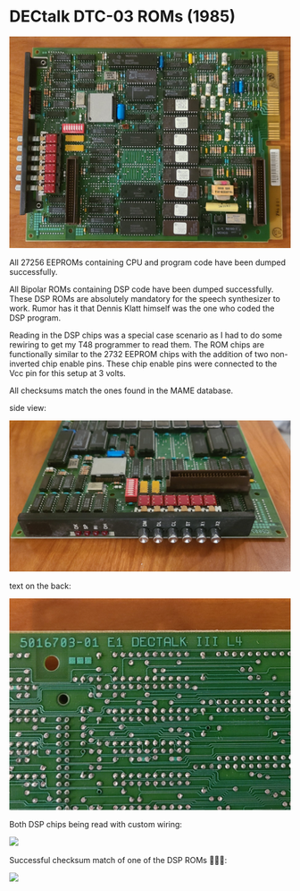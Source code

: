 # DECtalk DTC-03 ROMs (1985)

![main view](images/dtc03_main.jpg)

All 27256 EEPROMs containing CPU and program code have been dumped successfully.



All Bipolar ROMs containing DSP code have been dumped successfully. These DSP ROMs are absolutely mandatory for the speech synthesizer to work. Rumor has it that Dennis Klatt himself was the one who coded the DSP program.



Reading in the DSP chips was a special case scenario as I had to do some rewiring to get my T48 programmer to read them. The ROM chips are functionally similar to the 2732 EEPROM chips with the addition of two non-inverted chip enable pins. These chip enable pins were connected to the Vcc pin for this setup at 3 volts.




All checksums match the ones found in the MAME database.



side view:

![side view](images/dtc03_buttons.jpg)

text on the back:

![product name on the back of the board](images/dtc03_text_etching.jpg)

Both DSP chips being read with custom wiring:

![](C:\Users\abart\Desktop\DECtalk_DTC-03_ROMs\images\two_dsp_chips.jpg)

Successful checksum match of one of the DSP ROMs 🤩🤩🤩:

![](C:\Users\abart\Desktop\DECtalk_DTC-03_ROMs\images\dsp_read.jpg)
